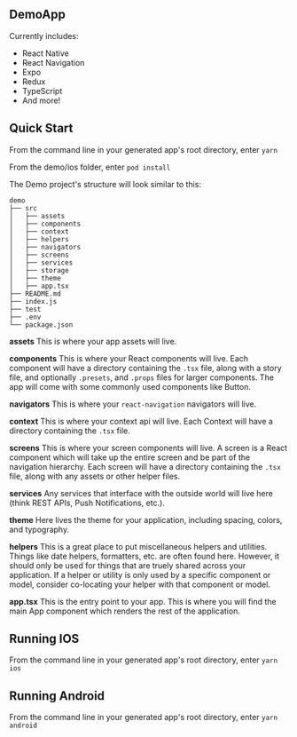 ## DemoApp

Currently includes:

- React Native
- React Navigation
- Expo
- Redux
- TypeScript
- And more!

## Quick Start

From the command line in your generated app's root directory, enter `yarn`

From the demo/ios folder, enter `pod install`

The Demo project's structure will look similar to this:

```
demo
├── src
│   ├── assets
│   ├── components
│   ├── context
│   ├── helpers
│   ├── navigators
│   ├── screens
│   ├── services
│   ├── storage
│   ├── theme
│   ├── app.tsx
├── README.md
├── index.js
├── test
├── .env
└── package.json

```

**assets**
This is where your app assets will live.

**components**
This is where your React components will live. Each component will have a directory containing the `.tsx` file, along with a story file, and optionally `.presets`, and `.props` files for larger components. The app will come with some commonly used components like Button.

**navigators**
This is where your `react-navigation` navigators will live.

**context**
This is where your context api will live. Each Context will have a directory containing the `.tsx` file.

**screens**
This is where your screen components will live. A screen is a React component which will take up the entire screen and be part of the navigation hierarchy. Each screen will have a directory containing the `.tsx` file, along with any assets or other helper files.

**services**
Any services that interface with the outside world will live here (think REST APIs, Push Notifications, etc.).

**theme**
Here lives the theme for your application, including spacing, colors, and typography.

**helpers**
This is a great place to put miscellaneous helpers and utilities. Things like date helpers, formatters, etc. are often found here. However, it should only be used for things that are truely shared across your application. If a helper or utility is only used by a specific component or model, consider co-locating your helper with that component or model.

**app.tsx** This is the entry point to your app. This is where you will find the main App component which renders the rest of the application.

## Running IOS

From the command line in your generated app's root directory, enter `yarn ios`

## Running Android

From the command line in your generated app's root directory, enter `yarn android`
